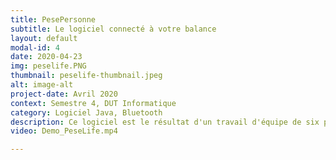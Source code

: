```yaml
---
title: PesePersonne
subtitle: Le logiciel connecté à votre balance
layout: default
modal-id: 4
date: 2020-04-23
img: peselife.PNG
thumbnail: peselife-thumbnail.jpeg
alt: image-alt
project-date: Avril 2020
context: Semestre 4, DUT Informatique
category: Logiciel Java, Bluetooth 
description: Ce logiciel est le résultat d'un travail d'équipe de six personnes, dont j'étais la cheffe de projet. Il fut réalisé dans le cadre du module Méthodologie orientée métier, durant le semestre 4 du DUT Informatique de Nice. Le but était de développer une application logicielle qui peut se connecter à une balance en Bluetooth. Voici une vidéo présentant notre logiciel. 
video: Demo_PeseLife.mp4

---
```

